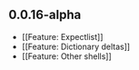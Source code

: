 
## 0.0.16-alpha
* [[Feature: Expectlist]]
* [[Feature: Dictionary deltas]]
* [[Feature: Other shells]]
